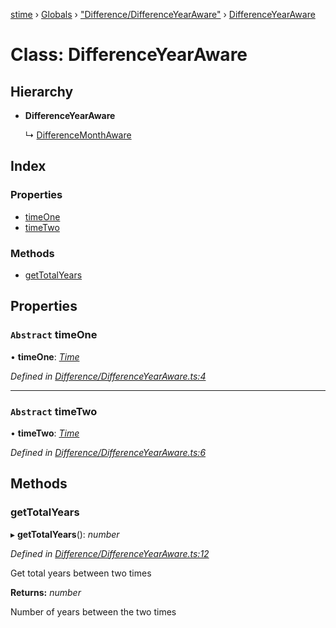 [stime](../README.md) › [Globals](../globals.md) › ["Difference/DifferenceYearAware"](../modules/_difference_differenceyearaware_.md) › [DifferenceYearAware](_difference_differenceyearaware_.differenceyearaware.md)

# Class: DifferenceYearAware

## Hierarchy

* **DifferenceYearAware**

  ↳ [DifferenceMonthAware](_difference_differencemonthaware_.differencemonthaware.md)

## Index

### Properties

* [timeOne](_difference_differenceyearaware_.differenceyearaware.md#abstract-timeone)
* [timeTwo](_difference_differenceyearaware_.differenceyearaware.md#abstract-timetwo)

### Methods

* [getTotalYears](_difference_differenceyearaware_.differenceyearaware.md#gettotalyears)

## Properties

### `Abstract` timeOne

• **timeOne**: *[Time](_time_.time.md)*

*Defined in [Difference/DifferenceYearAware.ts:4](https://github.com/TerenceJefferies/STime/blob/8f5d348/src/Difference/DifferenceYearAware.ts#L4)*

___

### `Abstract` timeTwo

• **timeTwo**: *[Time](_time_.time.md)*

*Defined in [Difference/DifferenceYearAware.ts:6](https://github.com/TerenceJefferies/STime/blob/8f5d348/src/Difference/DifferenceYearAware.ts#L6)*

## Methods

###  getTotalYears

▸ **getTotalYears**(): *number*

*Defined in [Difference/DifferenceYearAware.ts:12](https://github.com/TerenceJefferies/STime/blob/8f5d348/src/Difference/DifferenceYearAware.ts#L12)*

Get total years between two times

**Returns:** *number*

Number of years between the two times
